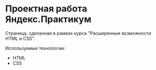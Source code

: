 # Проектная работа Яндекс.Практикум

Страница, сделанная в рамках курса "Расширенные возможности HTML и CSS".

Используемые технологии:
* HTML
* CSS

